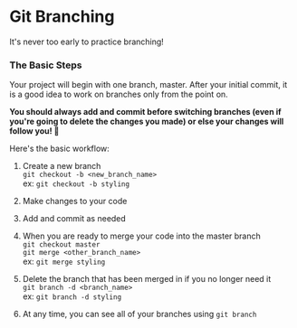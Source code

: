 # Git Branching

It's never too early to practice branching!

### The Basic Steps

Your project will begin with one branch, master. After your initial commit, it is a good idea to work on branches only from the point on.

**You should always add and commit before switching branches (even if you're going to delete the changes you made) or else your changes will follow you! 👻**

Here's the basic workflow:

1. Create a new branch  
`git checkout -b <new_branch_name>`  
ex: `git checkout -b styling`

2. Make changes to your code
3. Add and commit as needed
4. When you are ready to merge your code into the master branch  
`git checkout master`  
`git merge <other_branch_name>`  
ex: `git merge styling`

5. Delete the branch that has been merged in if you no longer need it  
`git branch -d <branch_name>`  
ex: `git branch -d styling`

6. At any time, you can see all of your branches using `git branch`
